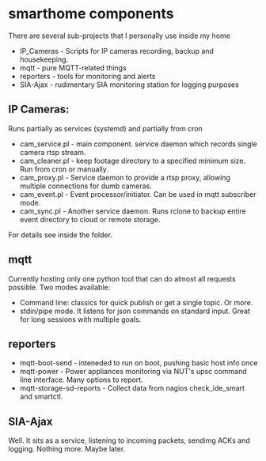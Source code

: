 # smarthome components
There are several sub-projects that I personally use inside my home
* IP_Cameras - Scripts for IP cameras recording, backup and housekeeping.
* mqtt - pure MQTT-related things
* reporters - tools for monitoring and alerts
* SIA-Ajax - rudimentary SIA monitoring station for logging purposes

## IP Cameras:
Runs partially as services (systemd) and partially from cron
* cam_service.pl - main component. service daemon which records single camera rtsp stream.  
* cam_cleaner.pl - keep footage directory to a specified minimum size. Run from cron or manually.
* cam_proxy.pl - Service daemon to provide a rtsp proxy, allowing multiple connections for dumb cameras.  
* cam_event.pl - Event processor/initiator. Can be used in mqtt subscriber mode.
* cam_sync.pl - Another service daemon. Runs rclone to backup entire event directory to cloud or remote storage.

For details see inside the folder.

## mqtt
Currently hosting only one python tool that can do almost all requests possible.
Two modes available:
* Command line: classics for quick publish or get a single topic. Or more.
* stdin/pipe mode. It listens for json commands on standard input. Great for long sessions with multiple goals.

## reporters
* mqtt-boot-send - inteneded to run on boot, pushing basic host info once
* mqtt-power - Power appliances monitoring via NUT's upsc command line interface. Many options to report.  
* mqtt-storage-sd-reports - Collect data from nagios check_ide_smart and smartctl.

## SIA-Ajax
Well. It sits as a service, listening to incoming packets, sendimg ACKs and logging. Nothing more. Maybe later.